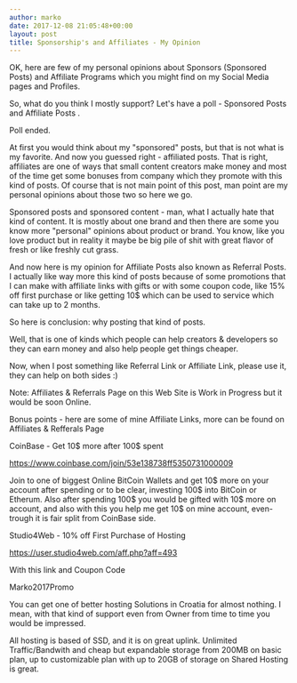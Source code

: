 ```yaml
---
author: marko
date: 2017-12-08 21:05:48+00:00
layout: post
title: Sponsorship's and Affiliates - My Opinion
---
```


OK, here are few of my personal opinions about Sponsors (Sponsored Posts) and Affiliate Programs which you might find on my Social Media pages and Profiles.

So, what do you think I mostly support? Let's have a poll - Sponsored Posts and Affiliate Posts .

Poll ended.

At first you would think about my "sponsored" posts, but that is not what is my favorite.
And now you guessed right - affiliated posts. That is right, affiliates are one of ways that small content creators make money and most of the time get some bonuses from company which they promote with this kind of posts.
Of course that is not main point of this post, man point are my personal opinions about those two so here we go.

Sponsored posts and sponsored content - man, what I actually hate that kind of content. It is mostly about one brand and then there are some you know more "personal" opinions about product or brand. You know, like you love product but in reality it maybe be big pile of shit with great flavor of fresh or like freshly cut grass.

And now here is my opinion for Affiliate Posts also known as Referral Posts.  I actually like way more this kind of posts because of some promotions that I can make with affiliate links with gifts or with some coupon code, like 15% off first purchase or like getting 10$ which can be used to service which can take up to 2 months.

So here is conclusion: why posting that kind of posts.

Well, that is one of kinds which people can help creators & developers so they can earn money and also help people get things cheaper.

Now, when I post something like Referral Link or Affiliate Link, please use it, they can help on both sides :)

Note: Affiliates & Referrals Page on this Web Site is Work in Progress but it would be soon Online.

Bonus points - here are some of mine Affiliate Links, more can be found on Affiliates & Refferals Page

CoinBase - Get 10$ more after 100$ spent

https://www.coinbase.com/join/53e138738ff5350731000009

Join to one of biggest Online BitCoin Wallets and get 10$ more on your account after spending or to be clear, investing 100$ into BitCoin or Etherum. Also after spending 100$ you would be gifted with 10$ more on account, and also with this you help me get 10$ on mine account, even-trough it is fair split from CoinBase side.

Studio4Web - 10% off First Purchase of Hosting

https://user.studio4web.com/aff.php?aff=493

With this link and Coupon Code

Marko2017Promo

You can get one of better hosting Solutions in Croatia for almost nothing. I mean, with that kind of support even from Owner from time to time you would be impressed.

All hosting is based of SSD, and it is on great uplink. Unlimited Traffic/Bandwith and cheap but expandable storage from 200MB on basic plan, up to customizable plan with up to 20GB of storage on Shared Hosting is great.
